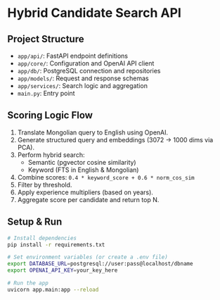 # Hybrid Candidate Search API

## Project Structure

- `app/api/`: FastAPI endpoint definitions
- `app/core/`: Configuration and OpenAI API client
- `app/db/`: PostgreSQL connection and repositories
- `app/models/`: Request and response schemas
- `app/services/`: Search logic and aggregation
- `main.py`: Entry point

## Scoring Logic Flow

1. Translate Mongolian query to English using OpenAI.
2. Generate structured query and embeddings (3072 → 1000 dims via PCA).
3. Perform hybrid search:
   - Semantic (pgvector cosine similarity)
   - Keyword (FTS in English & Mongolian)
4. Combine scores:
   `0.4 * keyword_score + 0.6 * norm_cos_sim`
5. Filter by threshold.
6. Apply experience multipliers (based on years).
7. Aggregate score per candidate and return top N.

## Setup & Run

```bash
# Install dependencies
pip install -r requirements.txt

# Set environment variables (or create a .env file)
export DATABASE_URL=postgresql://user:pass@localhost/dbname
export OPENAI_API_KEY=your_key_here

# Run the app
uvicorn app.main:app --reload
